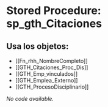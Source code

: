 # Stored Procedure: sp_gth_Citaciones

## Usa los objetos:
- [[Fn_rhh_NombreCompleto]]
- [[GTH_Citaciones_Proc_Dis]]
- [[GTH_Emp_vinculados]]
- [[GTH_Emplea_Externo]]
- [[GTH_ProcesoDisciplinario]]

*No code available.*
